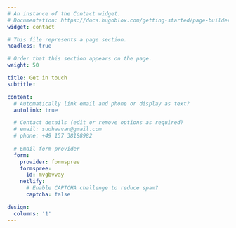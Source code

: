 ```yaml
---
# An instance of the Contact widget.
# Documentation: https://docs.hugoblox.com/getting-started/page-builder/
widget: contact

# This file represents a page section.
headless: true

# Order that this section appears on the page.
weight: 50

title: Get in touch
subtitle:

content:
  # Automatically link email and phone or display as text?
  autolink: true

  # Contact details (edit or remove options as required)
  # email: sudhaavan@gmail.com
  # phone: +49 157 38188982
  
  # Email form provider
  form:
    provider: formspree
    formspree:
      id: mvgbvvay
    netlify:
      # Enable CAPTCHA challenge to reduce spam?
      captcha: false

design:
  columns: '1'
---
```

